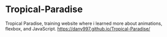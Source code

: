# Tropical-Paradise
Tropical Paradise, training website where i learned more about animations, flexbox, and JavaScript.
https://dany997.github.io/Tropical-Paradise/
